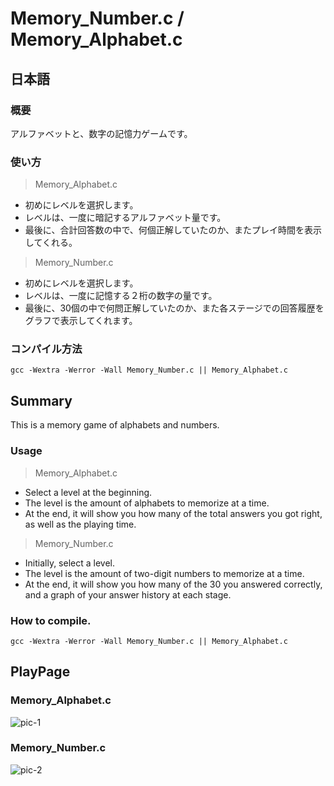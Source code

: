 # Memory_Number.c / Memory_Alphabet.c
## 日本語
### 概要
アルファベットと、数字の記憶力ゲームです。
### 使い方
> Memory_Alphabet.c
+ 初めにレベルを選択します。
+ レベルは、一度に暗記するアルファベット量です。
+ 最後に、合計回答数の中で、何個正解していたのか、またプレイ時間を表示してくれる。
> Memory_Number.c
+ 初めにレベルを選択します。
+ レベルは、一度に記憶する２桁の数字の量です。
+ 最後に、30個の中で何問正解していたのか、また各ステージでの回答履歴をグラフで表示してくれます。
### コンパイル方法
	gcc -Wextra -Werror -Wall Memory_Number.c || Memory_Alphabet.c

## Summary
This is a memory game of alphabets and numbers.
### Usage
> Memory_Alphabet.c
+ Select a level at the beginning.
+ The level is the amount of alphabets to memorize at a time.
+ At the end, it will show you how many of the total answers you got right, as well as the playing time.
> Memory_Number.c
+ Initially, select a level.
+ The level is the amount of two-digit numbers to memorize at a time.
+ At the end, it will show you how many of the 30 you answered correctly, and a graph of your answer history at each stage.
### How to compile.
	gcc -Wextra -Werror -Wall Memory_Number.c || Memory_Alphabet.c

## PlayPage
### Memory_Alphabet.c
![pic-1](https://i.gyazo.com/66b3d65bf7d10d922b70c93123c0fb1e.png)
### Memory_Number.c
![pic-2](https://i.gyazo.com/66b3d65bf7d10d922b70c93123c0fb1e.png)

